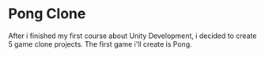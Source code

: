 # Pong Clone
After i finished my first course about Unity Development, i decided to create 5 game clone projects. The first game i'll create is Pong.
